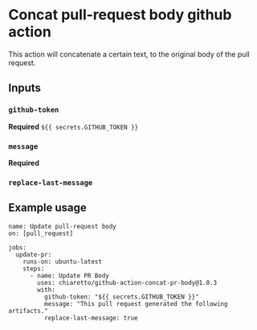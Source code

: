 # Concat pull-request body github action

This action will concatenate a certain text, to the original body of the pull request.
## Inputs

### `github-token`

**Required** `${{ secrets.GITHUB_TOKEN }}`

### `message`

**Required** 

### `replace-last-message`


## Example usage

```
name: Update pull-request body
on: [pull_request]

jobs:
  update-pr:
    runs-on: ubuntu-latest
    steps:
      - name: Update PR Body
        uses: chiaretto/github-action-concat-pr-body@1.0.3
        with:
          github-token: "${{ secrets.GITHUB_TOKEN }}"
          message: "This pull request generated the following artifacts."
          replace-last-message: true
```

